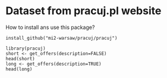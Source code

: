 # Dataset from pracuj.pl website

How to install ans use this package?

```
install_github("mi2-warsaw/pracuj/pracuj")

library(pracuj)
short <- get_offers(description=FALSE)
head(short)
long <- get_offers(description=TRUE)
head(long)
```
